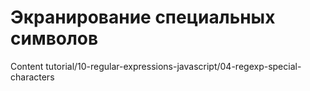 # Экранирование специальных символов

Content tutorial/10-regular-expressions-javascript/04-regexp-special-characters
